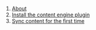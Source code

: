1. [About](/content-engine/)
1. [Install the content engine plugin](/content-engine/README.md#install-the-content-engine-plugin)
1. [Sync content for the first time](/content-engine/README.md#sync-content-for-the-first-time)